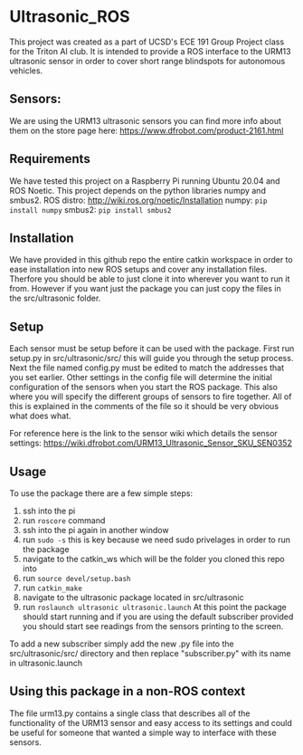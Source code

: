 # Ultrasonic_ROS
This project was created as a part of UCSD's ECE 191 Group Project class for the Triton AI club. It is intended to provide a ROS interface to the URM13 ultrasonic sensor in order to cover short range blindspots for autonomous vehicles. 

## Sensors:
We are using the URM13 ultrasonic sensors you can find more info about them on the store page here: https://www.dfrobot.com/product-2161.html

## Requirements
We have tested this project on a Raspberry Pi running Ubuntu 20.04 and ROS Noetic. This project depends on the python libraries numpy and smbus2.
ROS distro: http://wiki.ros.org/noetic/Installation 
numpy: ```pip install numpy```
smbus2: ```pip install smbus2```

## Installation
We have provided in this github repo the entire catkin workspace in order to ease installation into new ROS setups and cover any installation files. Therfore you should be able to just clone it into wherever you want to run it from. However if you want just the package you can just copy the files in the src/ultrasonic folder. 

## Setup
Each sensor must be setup before it can be used with the package. First run setup.py in src/ultrasonic/src/ this will guide you through the setup process. Next the file named config.py must be edited to match the addresses that you set earlier. Other settings in the config file will determine the initial configuration of the sensors when you start the ROS package. This also where you will specify the different groups of sensors to fire together. All of this is explained in the comments of the file so it should be very obvious what does what. 

For reference here is the link to the sensor wiki which details the sensor settings: https://wiki.dfrobot.com/URM13_Ultrasonic_Sensor_SKU_SEN0352

## Usage

To use the package there are a few simple steps:
  1. ssh into the pi
  2. run `roscore` command
  3. ssh into the pi again in another window
  4. run `sudo -s` this is key because we need sudo privelages in order to run the package
  5. navigate to the catkin_ws which will be the folder you cloned this repo into
  6. run `source devel/setup.bash` 
  7. run `catkin_make`
  8. navigate to the ultrasonic package located in src/ultrasonic
  9. run `roslaunch ultrasonic ultrasonic.launch`
 At this point the package should start running and if you are using the default subscriber provided you should start see readings from the sensors printing to the screen.
 
 To add a new subscriber simply add the new .py file into the src/ultrasonic/src/ directory and then replace "subscriber.py" with its name in ultrasonic.launch
 
 ## Using this package in a non-ROS context
 The file urm13.py contains a single class that describes all of the functionality of the URM13 sensor and easy access to its settings and could be useful for someone that wanted a simple way to interface with these sensors. 
